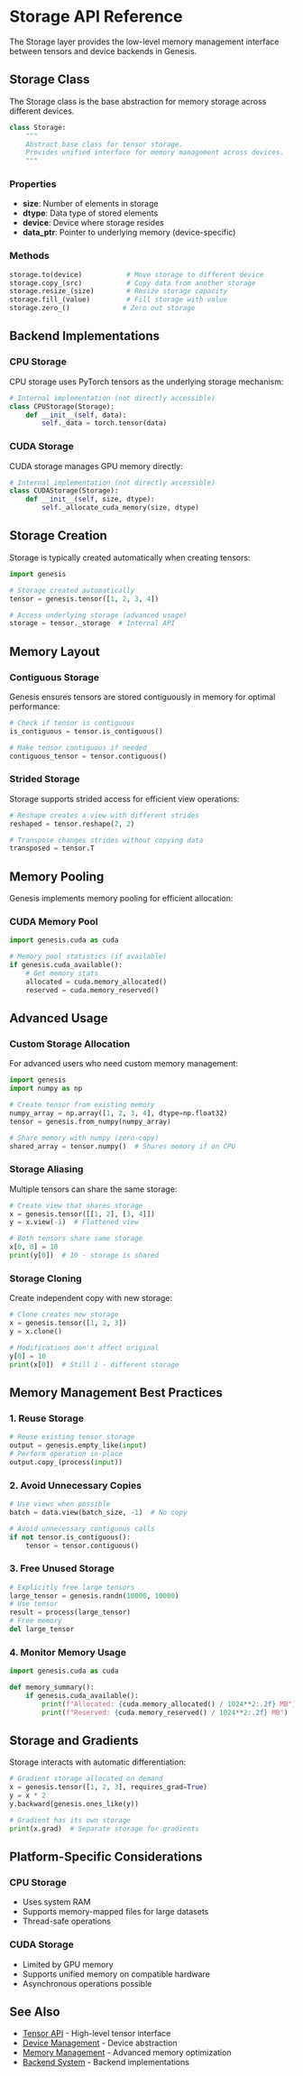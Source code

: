# Storage API Reference

The Storage layer provides the low-level memory management interface between tensors and device backends in Genesis.

## Storage Class

The Storage class is the base abstraction for memory storage across different devices.

```python
class Storage:
    """
    Abstract base class for tensor storage.
    Provides unified interface for memory management across devices.
    """
```

### Properties

- **size**: Number of elements in storage
- **dtype**: Data type of stored elements
- **device**: Device where storage resides
- **data_ptr**: Pointer to underlying memory (device-specific)

### Methods

```python
storage.to(device)           # Move storage to different device
storage.copy_(src)           # Copy data from another storage
storage.resize_(size)        # Resize storage capacity
storage.fill_(value)         # Fill storage with value
storage.zero_()             # Zero out storage
```

## Backend Implementations

### CPU Storage

CPU storage uses PyTorch tensors as the underlying storage mechanism:

```python
# Internal implementation (not directly accessible)
class CPUStorage(Storage):
    def __init__(self, data):
        self._data = torch.tensor(data)
```

### CUDA Storage

CUDA storage manages GPU memory directly:

```python
# Internal implementation (not directly accessible)
class CUDAStorage(Storage):
    def __init__(self, size, dtype):
        self._allocate_cuda_memory(size, dtype)
```

## Storage Creation

Storage is typically created automatically when creating tensors:

```python
import genesis

# Storage created automatically
tensor = genesis.tensor([1, 2, 3, 4])

# Access underlying storage (advanced usage)
storage = tensor._storage  # Internal API
```

## Memory Layout

### Contiguous Storage

Genesis ensures tensors are stored contiguously in memory for optimal performance:

```python
# Check if tensor is contiguous
is_contiguous = tensor.is_contiguous()

# Make tensor contiguous if needed
contiguous_tensor = tensor.contiguous()
```

### Strided Storage

Storage supports strided access for efficient view operations:

```python
# Reshape creates a view with different strides
reshaped = tensor.reshape(2, 2)

# Transpose changes strides without copying data
transposed = tensor.T
```

## Memory Pooling

Genesis implements memory pooling for efficient allocation:

### CUDA Memory Pool

```python
import genesis.cuda as cuda

# Memory pool statistics (if available)
if genesis.cuda_available():
    # Get memory stats
    allocated = cuda.memory_allocated()
    reserved = cuda.memory_reserved()
```

## Advanced Usage

### Custom Storage Allocation

For advanced users who need custom memory management:

```python
import genesis
import numpy as np

# Create tensor from existing memory
numpy_array = np.array([1, 2, 3, 4], dtype=np.float32)
tensor = genesis.from_numpy(numpy_array)

# Share memory with numpy (zero-copy)
shared_array = tensor.numpy()  # Shares memory if on CPU
```

### Storage Aliasing

Multiple tensors can share the same storage:

```python
# Create view that shares storage
x = genesis.tensor([[1, 2], [3, 4]])
y = x.view(-1)  # Flattened view

# Both tensors share same storage
x[0, 0] = 10
print(y[0])  # 10 - storage is shared
```

### Storage Cloning

Create independent copy with new storage:

```python
# Clone creates new storage
x = genesis.tensor([1, 2, 3])
y = x.clone()

# Modifications don't affect original
y[0] = 10
print(x[0])  # Still 1 - different storage
```

## Memory Management Best Practices

### 1. Reuse Storage

```python
# Reuse existing tensor storage
output = genesis.empty_like(input)
# Perform operation in-place
output.copy_(process(input))
```

### 2. Avoid Unnecessary Copies

```python
# Use views when possible
batch = data.view(batch_size, -1)  # No copy

# Avoid unnecessary contiguous calls
if not tensor.is_contiguous():
    tensor = tensor.contiguous()
```

### 3. Free Unused Storage

```python
# Explicitly free large tensors
large_tensor = genesis.randn(10000, 10000)
# Use tensor
result = process(large_tensor)
# Free memory
del large_tensor
```

### 4. Monitor Memory Usage

```python
import genesis.cuda as cuda

def memory_summary():
    if genesis.cuda_available():
        print(f"Allocated: {cuda.memory_allocated() / 1024**2:.2f} MB")
        print(f"Reserved: {cuda.memory_reserved() / 1024**2:.2f} MB")
```

## Storage and Gradients

Storage interacts with automatic differentiation:

```python
# Gradient storage allocated on demand
x = genesis.tensor([1, 2, 3], requires_grad=True)
y = x * 2
y.backward(genesis.ones_like(y))

# Gradient has its own storage
print(x.grad)  # Separate storage for gradients
```

## Platform-Specific Considerations

### CPU Storage
- Uses system RAM
- Supports memory-mapped files for large datasets
- Thread-safe operations

### CUDA Storage
- Limited by GPU memory
- Supports unified memory on compatible hardware
- Asynchronous operations possible

## See Also

- [Tensor API](tensor.md) - High-level tensor interface
- [Device Management](device.md) - Device abstraction
- [Memory Management](memory.md) - Advanced memory optimization
- [Backend System](../backends/index.md) - Backend implementations